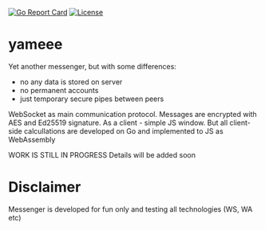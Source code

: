[![Go Report Card](https://goreportcard.com/badge/github.com/crn4/yameee)](https://goreportcard.com/report/github.com/crn4/yameee) [![License](https://img.shields.io/badge/License-Apache%202.0-blue.svg)](https://github.com/crn4/yameee/blob/main/LICENSE)

# yameee
Yet another messenger, but with some differences: 
 - no any data is stored on server
 - no permanent accounts
 - just temporary secure pipes between peers
 
WebSocket as main communication protocol. Messages are encrypted with AES and Ed25519 signature. 
As a client - simple JS window. But all client-side calcullations are developed on Go and implemented to JS as WebAssembly

WORK IS STILL IN PROGRESS
Details will be added soon

# Disclaimer
Messenger is developed for fun only and testing all technologies (WS, WA etc)
